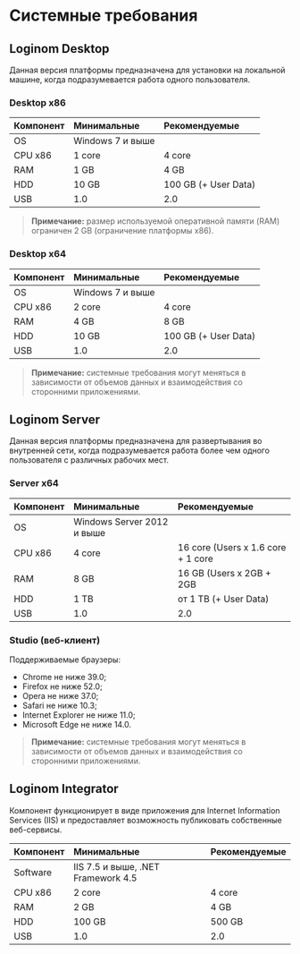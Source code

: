 # Системные требования

## Loginom Desktop

Данная версия платформы предназначена для установки на локальной машине, когда подразумевается работа одного пользователя.

### Desktop x86

| Компонент | Минимальные | Рекомендуемые |
|:----------|:------------|:--------------|
| OS | Windows 7 и выше |  |
| CPU x86 | 1 core | 4 core |
| RAM | 1 GB | 4 GB |
| HDD | 10 GB | 100 GB (+ User Data) |
| USB | 1.0 | 2.0 |

> **Примечание:** размер используемой оперативной памяти (RAM) ограничен 2 GB (ограничение платформы x86).

### Desktop x64

| Компонент | Минимальные | Рекомендуемые |
|:----------|:------------|:--------------|
| OS | Windows 7 и выше |  |
| CPU x86 | 2 core | 4 core |
| RAM | 4 GB | 8 GB |
| HDD | 10 GB | 100 GB (+ User Data) |
| USB | 1.0 | 2.0 |

> **Примечание:** системные требования могут меняться в зависимости от объемов данных и взаимодействия со сторонними приложениями.

## Loginom Server

Данная версия платформы предназначена для развертывания во внутренней сети, когда подразумевается работа более чем одного пользователя с различных рабочих мест.

### Server x64

| Компонент | Минимальные | Рекомендуемые |
|:----------|:------------|:--------------|
| OS | Windows Server 2012 и выше |  |
| CPU x86 | 4 core | 16 core (Users x 1.6 core + 1 core |
| RAM | 8 GB | 16 GB (Users x 2GB + 2GB |
| HDD | 1 TB | от 1 ТB (+ User Data) |
| USB | 1.0 | 2.0 |

### Studio (веб-клиент)

Поддерживаемые браузеры:

* Chrome не ниже 39.0;
* Firefox не ниже 52.0;
* Opera не ниже 37.0;
* Safari не ниже 10.3;
* Internet Explorer не ниже 11.0;
* Microsoft Edge не ниже 14.0.

> **Примечание:** системные требования могут меняться в зависимости от объемов данных и взаимодействия со сторонними приложениями.

## Loginom Integrator

Компонент функционирует в виде приложения для Internet Information Services (IIS) и предоставляет возможность публиковать собственные веб-сервисы.

| Компонент | Минимальные | Рекомендуемые |
|:----------|:------------|:--------------|
| Software | IIS 7.5 и выше, .NET Framework 4.5 |  |
| CPU x86 | 2 core | 4 core |
| RAM | 2 GB | 4 GB |
| HDD | 100 GB | 500 GB |
| USB | 1.0 | 2.0 |